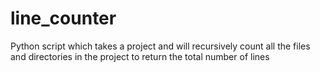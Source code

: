 # line_counter
Python script which takes a project and will recursively count all the files and directories in the project to return the total number of lines
